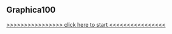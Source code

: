 ## Graphica100


[>>>>>>>>>>>>>>>> click here to start <<<<<<<<<<<<<<<<](
https://cdn.rawgit.com/Romansko/Graphica100/18b63678/index.html)
